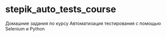 # stepik_auto_tests_course
Домашние задания по курсу 
Автоматизация тестирования с помощью Selenium и Python
